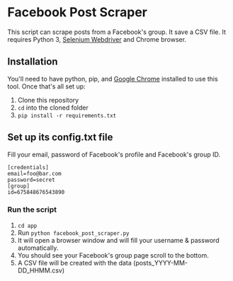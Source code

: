 # Facebook Post Scraper
This script can scrape posts from a Facebook's group. 
It save a CSV file. It requires Python 3, <a href='http://selenium-python.readthedocs.io/installation.html'>Selenium Webdriver</a> and Chrome browser.

## Installation
You'll need to have python, pip, and [Google Chrome](https://www.google.com/chrome/) installed to use this tool. Once that's all set up:

1. Clone this repository
2. `cd` into the cloned folder 
3. `pip install -r requirements.txt`

## Set up its config.txt file
Fill your email, password of Facebook's profile and Facebook's group ID.
```
[credentials]
email=foo@bar.com
password=secret
[group]
id=675848676543890
```

### Run the script
1. `cd app`
1. Run ```python facebook_post_scraper.py```
2. It will open a browser window and will fill your username & password automatically.
3. You should see your Facebook's group page scroll to the bottom.
4. A CSV file will be created with the data (posts_YYYY-MM-DD_HHMM.csv)
